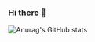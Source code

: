### Hi there 👋

![Anurag's GitHub stats](https://github-readme-stats.vercel.app/api?username=anuraghazra&show_icons=true&count_private=true)

